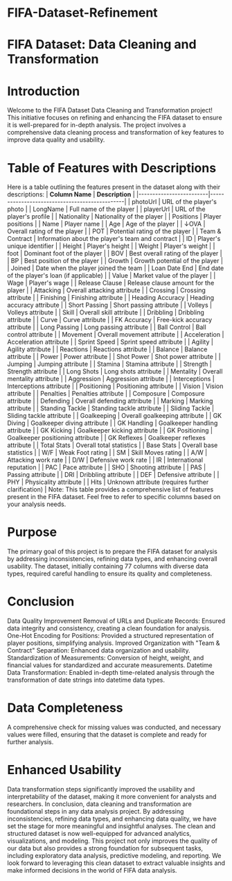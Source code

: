 # FIFA-Dataset-Refinement
# FIFA Dataset: Data Cleaning and Transformation
# Introduction
Welcome to the FIFA Dataset Data Cleaning and Transformation project! 
This initiative focuses on refining and enhancing the FIFA dataset to ensure it is well-prepared for in-depth analysis. 
The project involves a comprehensive data cleaning process and transformation of key features to improve data quality and usability.
# Table of Features with Descriptions
Here is a table outlining the features present in the dataset along with their descriptions:
| **Column Name**         | **Description**                               |
|-------------------------|-----------------------------------------------|
| photoUrl                | URL of the player's photo                     |
| LongName                | Full name of the player                       |
| playerUrl               | URL of the player's profile                   |
| Nationality             | Nationality of the player                     |
| Positions               | Player positions                              |
| Name                    | Player name                                   |
| Age                     | Age of the player                              |
| ↓OVA                    | Overall rating of the player                  |
| POT                     | Potential rating of the player                |
| Team & Contract         | Information about the player's team and contract |
| ID                      | Player's unique identifier                    |
| Height                  | Player's height                               |
| Weight                  | Player's weight                               |
| foot                    | Dominant foot of the player                   |
| BOV                     | Best overall rating of the player             |
| BP                      | Best position of the player                   |
| Growth                  | Growth potential of the player                |
| Joined                  | Date when the player joined the team          |
| Loan Date End           | End date of the player's loan (if applicable) |
| Value                   | Market value of the player                    |
| Wage                    | Player's wage                                  |
| Release Clause          | Release clause amount for the player          |
| Attacking               | Overall attacking attribute                   |
| Crossing                | Crossing attribute                            |
| Finishing               | Finishing attribute                           |
| Heading Accuracy        | Heading accuracy attribute                    |
| Short Passing           | Short passing attribute                       |
| Volleys                 | Volleys attribute                             |
| Skill                   | Overall skill attribute                       |
| Dribbling               | Dribbling attribute                           |
| Curve                   | Curve attribute                               |
| FK Accuracy             | Free-kick accuracy attribute                  |
| Long Passing            | Long passing attribute                        |
| Ball Control            | Ball control attribute                        |
| Movement                | Overall movement attribute                    |
| Acceleration            | Acceleration attribute                        |
| Sprint Speed            | Sprint speed attribute                        |
| Agility                 | Agility attribute                             |
| Reactions               | Reactions attribute                           |
| Balance                 | Balance attribute                             |
| Power                   | Power attribute                               |
| Shot Power              | Shot power attribute                          |
| Jumping                 | Jumping attribute                             |
| Stamina                 | Stamina attribute                             |
| Strength                | Strength attribute                            |
| Long Shots              | Long shots attribute                          |
| Mentality               | Overall mentality attribute                   |
| Aggression              | Aggression attribute                          |
| Interceptions           | Interceptions attribute                       |
| Positioning             | Positioning attribute                         |
| Vision                  | Vision attribute                              |
| Penalties               | Penalties attribute                           |
| Composure               | Composure attribute                           |
| Defending               | Overall defending attribute                   |
| Marking                 | Marking attribute                             |
| Standing Tackle         | Standing tackle attribute                      |
| Sliding Tackle          | Sliding tackle attribute                       |
| Goalkeeping             | Overall goalkeeping attribute                 |
| GK Diving               | Goalkeeper diving attribute                   |
| GK Handling             | Goalkeeper handling attribute                 |
| GK Kicking              | Goalkeeper kicking attribute                  |
| GK Positioning          | Goalkeeper positioning attribute              |
| GK Reflexes             | Goalkeeper reflexes attribute                 |
| Total Stats             | Overall total statistics                       |
| Base Stats              | Overall base statistics                        |
| W/F                     | Weak Foot rating                              |
| SM                      | Skill Moves rating                            |
| A/W                     | Attacking work rate                           |
| D/W                     | Defensive work rate                           |
| IR                      | International reputation                     |
| PAC                     | Pace attribute                                |
| SHO                     | Shooting attribute                            |
| PAS                     | Passing attribute                             |
| DRI                     | Dribbling attribute                           |
| DEF                     | Defensive attribute                           |
| PHY                     | Physicality attribute                         |
| Hits                    | Unknown attribute (requires further clarification) |
Note: This table provides a comprehensive list of features present in the FIFA dataset. Feel free to refer to specific columns based on your analysis needs.
# Purpose
The primary goal of this project is to prepare the FIFA dataset for analysis by addressing inconsistencies, refining data types, and enhancing overall usability. 
The dataset, initially containing 77 columns with diverse data types, required careful handling to ensure its quality and completeness.
# Conclusion
Data Quality Improvement
Removal of URLs and Duplicate Records: Ensured data integrity and consistency, creating a clean foundation for analysis.
One-Hot Encoding for Positions: Provided a structured representation of player positions, simplifying analysis.
Improved Organization with "Team & Contract" Separation: Enhanced data organization and usability.
Standardization of Measurements: Conversion of height, weight, and financial values for standardized and accurate measurements.
Datetime Data Transformation: Enabled in-depth time-related analysis through the transformation of date strings into datetime data types.
# Data Completeness
A comprehensive check for missing values was conducted, and necessary values were filled, ensuring that the dataset is complete and ready for further analysis.
# Enhanced Usability
Data transformation steps significantly improved the usability and interpretability of the dataset, making it more convenient for analysts and researchers.
In conclusion, data cleaning and transformation are foundational steps in any data analysis project. 
By addressing inconsistencies, refining data types, and enhancing data quality, we have set the stage for more meaningful and insightful analyses. 
The clean and structured dataset is now well-equipped for advanced analytics, visualizations, and modeling.
This project not only improves the quality of our data but also provides a strong foundation for subsequent tasks, including exploratory data analysis, predictive modeling, and reporting. We look forward to leveraging this clean dataset to extract valuable insights and make informed decisions in the world of FIFA data analysis.
